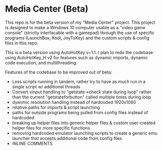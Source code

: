 # Media Center (Beta)

This repo is for the beta version of my "Media Center" project. This project is designed to make a Windows 10 computer usable as a "video game console" (strictly interfacable with a gamepad) through the use of specific programs (LaunchBox, Kodi, JoyToKey) and the custom scripts & config files in this repo.

This is a beta version using AutoHotKey v~1.1. I plan to redo the codebase using AutoHotKey_H v2 for features such as dynamic imports, dynamic code execution, and multithreading. 

Features of the codebase to be improved out of beta:
- Less scripts running in tandem, rather try to have as much run in a single script w/ additional threads
- Convert xinput handling to "getstate->check state during loop" rather than the current "getstateforbutton" called multiple times during loop
- dyanmic resolution handling instead of hardcoded 1920x1080
- relative paths for imports & script launching
- paths for outside programs being pulled from config files instead of hardcoded
- breaking up helper files into generic helper files & custom user-created helper files for more specific functions
- removing hardcoded emulator launching scripts to create a generic emu launcher that accepts additional code from config files
- INLINE COMMENTS
